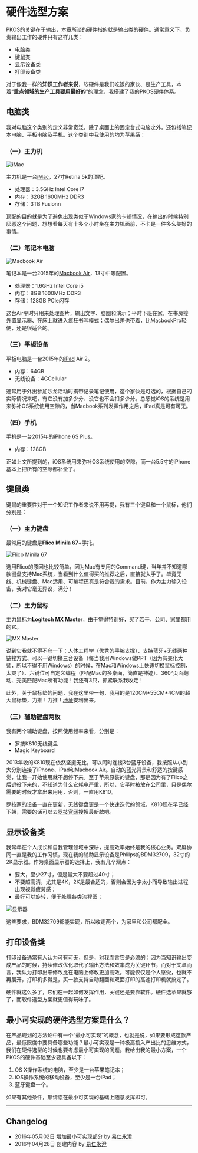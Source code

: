 
# 硬件选型方案

PKOS的关键在于输出，本章所谈的硬件指的就是输出类的硬件。通常意义下，负责输出工作的硬件只有这样几类：
- 电脑类
- 键鼠类
- 显示设备类
- 打印设备类

对于像我一样的**知识工作者来说**，软硬件是我们吃饭的家伙、是生产工具，本着“**重点领域的生产工具要用最好的**”的理念，我搭建了我的PKOS硬件体系。

## 电脑类

我对电脑这个类别的定义非常宽泛，除了桌面上的固定台式电脑之外，还包括笔记本电脑、平板电脑及手机。这个类别中我使用的均为苹果系：

### （一）主力机

![][image-1]

主力机是一台[iMac][1]，27寸Retina 5k的顶配。
- 处理器：3.5GHz Intel Core i7
- 内存：32GB 1600MHz DDR3
- 存储：3TB Fusionn

顶配的目的就是为了避免出现类似于Windows家的卡顿情况，在输出的时候特别厌恶这个问题，想想看每天有十多个小时坐在主力机面前，不卡是一件多么美好的事情。

### （二）笔记本电脑

![][image-2]

笔记本是一台2015年的[Macbook Air][2]，13寸中等配置。
- 处理器：1.6GHz Intel Core i5
- 内存：8GB 1600MHz DDR3
- 存储：128GB PCle闪存

这台Air平时只用来处理图片，输出文字、脑图和演示；平时下班在家，在书房接外置显示器、在床上就进入疯狂书写模式；偶尔出差也带着，比MacbookPro轻便，还是很适合的。

### （三）平板设备

平板电脑是一台2015年的[iPad][3] Air 2。
- 内存：64GB
- 无线设备：4GCellular

通常用于外出参加沙龙活动时携带记录笔记使用，这个家伙是可选的，根据自己的实际情况来吧，有它没有加多少分、没它也不会扣多少分。总感觉iOS的系统是用来弥补OS系统使用空隙的，当Macbook系列发挥作用之后，iPad真是可有可无。

### （四）手机

手机是一台2015年的[iPhone][4] 6S Plus。
- 内存：128GB

正如上文所提到的，iOS系统用来弥补OS系统使用的空隙，而一台5.5寸的iPhone基本上把所有的空隙都补全了。

## 键鼠类

键鼠的重要性对于一个知识工作者来说不用再提，我有三个键盘和一个鼠标，他们分别是：

### （一）主力键盘

最常用的键盘是**Flico Minila 67**+手托。

![][image-3]

选用Flico的原因也比较简单，因为Mac有专用的Command键，当年并不知道哪款键盘支持Mac系统，当看到什么值得买的推荐之后，直接就入手了。毕竟无线、机械键盘、Mac适用、可编程还真是符合我的需求。目前，作为主力输入设备，我对它毫无异议，满分！

### （二）主力鼠标

主力鼠标为**Logitech MX Master**，由于觉得特别好，买了若干，公司、家里都用的它。

![][image-4]

说到它我就不得不夸一下：人体工程学（优秀的手腕支撑）、支持蓝牙+无线两种链接方式、可以一键切换三台设备（每当我用Windows做PPT（因为有美化大师，所以不得不用Windows）的时候，在Mac和Windows上快速切换鼠标控制，太爽了）、六键位可自定义编程（匹配Mac的多桌面，简直是神迹）、360°页面翻动、完美匹配Mac所有功能！我还有3只，抓紧联系我收走！

此外，关于鼠标垫的问题，我在这里带一句，我用的是120CM\*55CM\*4CM的超大鼠标垫，力推！力推！[地址][5]安利出来。

### （三）辅助键盘两枚

我有两个辅助键盘，按照使用频率来看，分别是：
- 罗技K810无线键盘
- Magic Keyboard

2013年收的K810现在依然坚挺无比，可以同时连接3台蓝牙设备，我按照从小到大分别连接了iPhone、iPad和Macbook Air。自动的蓝光背景和舒适的按键感觉，让我一开始使用就不想停下来。至于苹果原装的键盘，那是因为有了Flico之后退役下来的，不知道为什么它耗电严重，所以，它平时被放在公司里，只是偶尔需要的时候才拿出来用用，否则，一直用K810。

罗技家的设备一直在更新，无线键盘更是一个快速迭代的领域，K810现在早已经下架，需要的话可以去[罗技官网][6]搜搜最新款吧。

## 显示设备类

我常年在个人成长和自我管理领域中深耕，提高效率始终是我的核心业务。双屏协同一直是我的工作习惯，现在我的辅助显示设备是Phlilps的BDM32709，32寸的2K显示器。作为桌面显示器的选择上，我有几个观点：
- 要大，至少27寸，但是最大不要超过40寸；
- 不要超高清，尤其是4K，2K是最合适的，否则会因为字太小而导致输出过程出现视觉疲劳感；
- 最好可以旋转，便于处理各类流程图；

![显示器][image-5]

这些要求，BDM32709都能实现，所以收走两个，为家里和公司都配全。

## 打印设备类

打印设备通常有人认为可有可无，但是，对我而言它是必须的：因为当知识输出变成产品的时候，持续修改优化取代了输出方法和效率成为关键环节，而对于文章而言，我认为打印出来修改比在电脑上修改更加高效。可能仅仅是个人感受，也就不再展开，打印机多得是，买一款支持自动翻面和双面打印的高速打印机就搞定了。

硬件就这么多了，它们在一起如何发挥作用，关键还是要靠软件。硬件选苹果就够了，而软件选型方案就更值得玩味了。

## 最小可实现的硬件选型方案是什么？

在产品规划的方法论中有一个“最小可实现”的概念，也就是说，如果要形成这款产品，最低限度中要具备哪些功能？最小可实现是一种极高投入产出比的思维方式，我们在硬件选型的时候也要考虑最小可实现的问题。我给出我的最小方案，一个PKOS的硬件基础至少要具备以下：

1. OS X操作系统的电脑，至少是一台苹果笔记本；
2. iOS操作系统的移动设备，至少是一台iPad；
3. 蓝牙键盘一个。

如果有其他条件，那请您在最小可实现的基础上随意发挥即可。

---- 

## Changelog

- 2016年05月02日 增加最小可实现部分 by [易仁永澄][7]
- 2016年04月28日 创建内容 by [易仁永澄][7]

[1]:	http://www.apple.com/cn/imac/
[2]:	http://www.apple.com/cn/macbook-air/
[3]:	http://www.apple.com/cn/ipad/
[4]:	http://www.apple.com/cn/iphone/
[5]:	https://item.taobao.com/item.htm?spm=a1z09.2.0.0.xS6lPY&id=520781754917&_u=s1rbbtod312
[6]:	http://www.logitech.com.cn/zh-cn/home
[7]:	http://blog.hiddenwangcc.com

[image-1]:	http://77fm42.com1.z0.glb.clouddn.com/applemac.jpg "iMac"
[image-2]:	http://77fm42.com1.z0.glb.clouddn.com/applemba.jpg "Macbook Air"
[image-3]:	http://77fm42.com1.z0.glb.clouddn.com/flico67.jpg "Flico Minila 67"
[image-4]:	http://77fm42.com1.z0.glb.clouddn.com/mxmaster.jpg "MX Master"
[image-5]:	http://77fm42.com1.z0.glb.clouddn.com/doublescreen.jpg "可以旋转的双屏幕"
